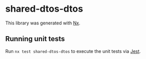 # shared-dtos-dtos

This library was generated with [Nx](https://nx.dev).

## Running unit tests

Run `nx test shared-dtos-dtos` to execute the unit tests via [Jest](https://jestjs.io).
